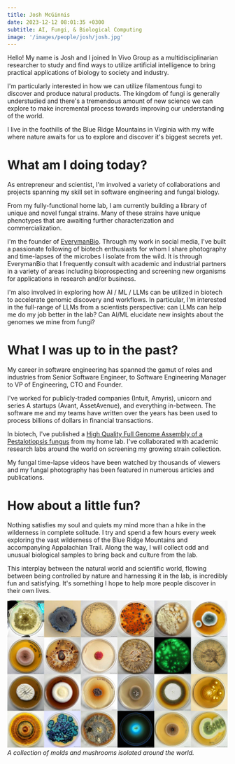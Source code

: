 ```yaml
---
title: Josh McGinnis
date: 2023-12-12 08:01:35 +0300
subtitle: AI, Fungi, & Biological Computing
image: '/images/people/josh/josh.jpg'
---
```


Hello! My name is Josh and I joined In Vivo Group as a multidisciplinarian researcher to study and find ways to utilize artificial intelligence to bring practical applications of biology to society and industry.

I'm particularly interested in how we can utilize filamentous fungi to discover and produce natural products. The kingdom of fungi is generally understudied and there's a tremendous amount of new science we can explore to make incremental process towards improving our understanding of the world.

I live in the foothills of the Blue Ridge Mountains in Virginia with my wife where nature awaits for us to explore and discover it's biggest secrets yet.

# What am I doing today?
As entrepreneur and scientist, I'm involved a variety of collaborations and projects spanning my skill set in software engineering and fungal biology.

From my fully-functional home lab, I am currently building a library of unique and novel fungal strains. Many of these strains have unique phenotypes that are awaiting further characterization and commercialization.

I'm the founder of [EverymanBio](https://everymanbio.com). Through my work in social media, I've built a passionate following of biotech enthusiasts for whom I share photography and time-lapses of the microbes I isolate from the wild. It is through EverymanBio that I frequently consult with academic and industrial partners in a variety of areas including bioprospecting and screening new organisms for applications in research and/or business.

I'm also involved in exploring how AI / ML / LLMs can be utilized in biotech to accelerate genomic discovery and workflows. In particular, I'm interested in the full-range of LLMs from a scientists perspective: can LLMs can help me do my job better in the lab? Can AI/ML elucidate new insights about the genomes we mine from fungi?

# What I was up to in the past?
My career in software engineering has spanned the gamut of roles and industries from Senior Software Engineer, to Software Engineering Manager to VP of Engineering, CTO and Founder. 

I've worked for publicly-traded companies (Intuit, Amyris), unicorn and series A startups (Avant, AssetAvenue), and everything in-between. The software me and my teams have written over the years has been used to process billions of dollars in financial transactions.

In biotech, I've published a [High Quality Full Genome Assembly of a Pestalotiopsis fungus](https://f1000research.com/articles/11-442/v1) from my home lab. I've collaborated with academic research labs around the world on screening my growing strain collection.

My fungal time-lapse videos have been watched by thousands of viewers and my fungal photography has been featured in numerous articles and publications.

# How about a little fun?
Nothing satisfies my soul and quiets my mind more than a hike in the wilderness in complete solitude. I try and spend a few hours every week exploring the vast wilderness of the Blue Ridge Mountains and accompanying Appalachian Trail. Along the way, I will collect odd and unusual biological samples to bring back and culture from the lab.

This interplay between the natural world and scientific world, flowing between being controlled by nature and harnessing it in the lab, is incredibly fun and satisfying. It's something I hope to help more people discover in their own lives.

<div class="gallery-box">
  <div class="gallery">
    <img src="/images/people/josh/fungi_collage.jpg" loading="lazy" alt="Fungi Collage">
  </div>
  <em>A collection of molds and mushrooms isolated around the world.</em>
</div>

